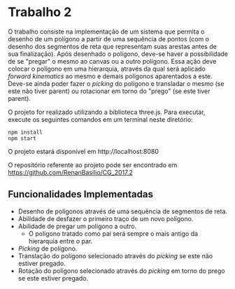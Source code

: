 # Trabalho 2

O trabalho consiste na implementação de um sistema que permita o desenho de um polígono a partir de uma sequência de pontos (com o desenho dos segmentos de reta que representam suas arestas antes de sua finalização). Após desenhado o polígono, deve-se haver a possibilidade de se "pregar" o mesmo ao canvas ou a outro polígono. Essa ação deve colocar o polígono em uma hierarquia, através da qual será aplicado _forward kinematics_ ao mesmo e demais polígonos aparentados a este. Deve-se ainda poder fazer o _picking_ do polígono e transladar o mesmo (se este não tiver parent) ou rotacionar em torno do "prego" (se este tiver parent).

O projeto for realizado utilizando a biblioteca three.js. Para executar, execute os seguintes comandos em um terminal neste diretório:
~~~
npm install
npm start
~~~
O projeto estará disponível em http://localhost:8080

O repositório referente ao projeto pode ser encontrado em https://github.com/RenanBasilio/CG_2017.2


## Funcionalidades Implementadas
* Desenho de polígonos através de uma sequência de segmentos de reta.
* Abilidade de desfazer o primeiro traço de um novo polígono.
* Abilidade de pregar um polígono a outro.
  * O polígono tratado como pai será sempre o mais antigo da hierarquia entre o par.
* _Picking_ de polígono.
* Translação do polígono selecionado através do _picking_ se este não estiver pregado.
* Rotação do polígono selecionado através do _picking_ em torno do prego se este estiver pregado. 